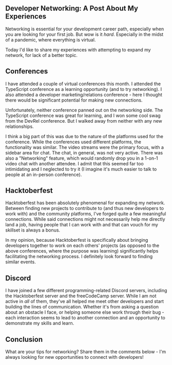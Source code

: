 ## Developer Networking: A Post About My Experiences

Networking is essential for your development career path, especially when you are looking for your first job. But wow is it *hard*. Especially in the midst of a pandemic, where everything is virtual. 

Today I'd like to share my experiences with attempting to expand my network, for lack of a better topic. 

## Conferences

I have attended a couple of virtual conferences this month. I attended the TypeScript conference as a learning opportunity (and to try networking). I also attended a developer marketing/relations conference - here I thought there would be significant potential for making new connections. 

Unfortunately, neither conference panned out on the networking side. The TypeScript conference was great for learning, and I won some cool swag from the DevRel conference. But I walked away from neither with any new relationships. 

I think a big part of this was due to the nature of the platforms used for the conference. While the conferences used different platforms, the functionality was similar. The video streams were the primary focus, with a sidebar area for chat. The chat, in general, was not very active. There was also a "Networking" feature, which would randomly drop you in a 1-on-1 video chat with another attendee. I admit that this seemed far too intimidating and I neglected to try it (I imagine it's much easier to talk to people at an in-person conference). 

## Hacktoberfest

Hacktoberfest has been absolutely phenomenal for expanding my network. Between finding new projects to contribute to (and thus new developers to work with) and the community platforms, I've forged quite a few meaningful connections. While said connections might not necessarily help me directly land a job, having people that I can work with and that can vouch for my skillset is always a bonus. 

In my opinion, because Hacktoberfest is specifically about bringing developers together to work on each others' projects (as opposed to the above conferences, where the purpose was learning) significantly helps facilitating the networking process. I definitely look forward to finding similar events.

## Discord

I have joined a few different programming-related Discord servers, including the Hacktoberfest server and the freeCodeCamp server. While I am not active in *all* of them, they've all helped me meet other developers and start building the lines of communication. Whether it's from asking a question about an obstacle I face, or helping someone else work through their bug - each interaction seems to lead to another connection and an opportunity to demonstrate my skills and learn.

## Conclusion

What are your tips for networking? Share them in the comments below - I'm always looking for new opportunities to connect with developers!